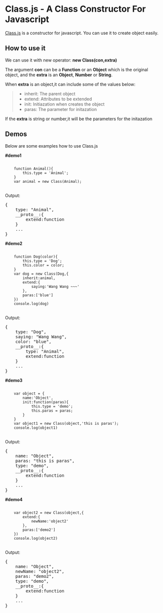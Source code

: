 <h1>Class.js - A Class Constructor For Javascript</h1>
<p><a href="https://github.com/abcrun/Class">Class.js</a> is a constructor for javascript. You can use it to create object easily.</p>
<h2>How to use it</h2>
<p>We can use it with new operator: <strong>new Class(con,extra)</strong></p>
<p>The argument <strong>con</strong> can be a <strong>Function</strong> or an <strong>Object</strong> which is the original object, and the <strong>extra</strong> is an <strong>Object</strong>, <strong>Number</strong> or <strong>String</strong>.</P> 
<p>When <strong>extra</strong> is an object,it can include some of the values below:</p>
<blockquote>
	<ul>
		<li>inherit: The parent object</li>
		<li>extend: Attributes to be extended</li>
		<li>init: Initiazation when creates the object</li>
		<li>paras: The parameter for initazation</li>
	</ul>
</blockquote>
<p>If the <strong>extra</strong> is string or number,it will be the parameters for the initazation</p>
<h2>Demos</h2>
<p>Below are some examples how to use Class.js</p>
<strong>#demo1</strong>
<pre>
<code>
	function Animal(){
		this.type = 'Animal';
	}
	var animal = new Class(Animal);
</code>
</pre>
<p>Output:</p>
<pre>{
	type: "Animal",
	__proto__:{
		extend:function
	}
	...
}</pre>
<strong>#demo2</strong>
<pre>
<code>
	function Dog(color){
		this.type = 'Dog';
		this.color = color;
	}
	var dog = new Class(Dog,{
		inherit:animal,
		extend:{
			saying:'Wang Wang ~~~'
		},
		paras:['blue']
	})
	console.log(dog)	
</code>
</pre>
<p>Output:</p>
<pre>{
	type: "Dog",
	saying: "Wang Wang",
	color: "blue",
	__proto__:{
		type: "Animal",
		extend:function
	}
	...
}</pre>
<strong>#demo3</strong>
<pre>
<code>
	var object = {
		name:'Object',
		init:function(paras){
			this.type = 'demo';
			this.paras = paras;
		}
	}
	var object1 = new Class(object,'this is paras');
	console.log(object1)	
</code>
</pre>
<p>Output:</p>
<pre>{
	name: "Object",
	paras: "this is paras",
	type: "demo",
	__proto__:{
		extend:function
	}
	...
}</pre>
<strong>#demo4</strong>
<pre>
<code>
	var object2 = new Class(object,{
		extend:{
			newName:'object2'
		},
		paras:['demo2']
	})
	console.log(object2)	
</code>
</pre>
<p>Output:</p>
<pre>{
	name: "Object",
	newName: "object2",
	paras: "demo2",
	type: "demo",
	__proto__:{
		extend:function
	}
	...
}</pre>
